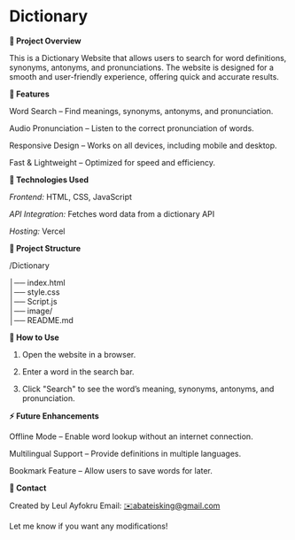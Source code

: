 # Dictionary



**📌 Project Overview**

This is a Dictionary Website that allows users to search for word definitions, synonyms, antonyms, and pronunciations. The website is designed for a smooth and user-friendly experience, offering quick and accurate results.

**🚀 Features**

Word Search – Find meanings, synonyms, antonyms, and pronunciation.

Audio Pronunciation – Listen to the correct pronunciation of words.

Responsive Design – Works on all devices, including mobile and desktop.

Fast & Lightweight – Optimized for speed and efficiency.


**🔧 Technologies Used**

*Frontend:* HTML, CSS, JavaScript

*API Integration:* Fetches word data from a dictionary API

*Hosting:* Vercel


**📂 Project Structure**

/Dictionary

│── index.html         
│── style.css         
│── Script.js           
│── image/             
│── README.md          

**🎯 How to Use**

1. Open the website in a browser.


2. Enter a word in the search bar.


3. Click "Search" to see the word’s meaning, synonyms, antonyms, and pronunciation.



**⚡ Future Enhancements**

Offline Mode – Enable word lookup without an internet connection.

Multilingual Support – Provide definitions in multiple languages.

Bookmark Feature – Allow users to save words for later.


**📩 Contact**

Created by Leul Ayfokru
Email: [✉️abateisking@gmail.com](mailto:abateisking@gmail.com)
 

Let me know if you want any modifications!

